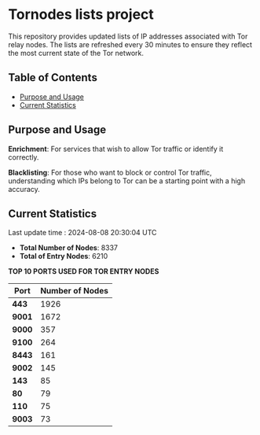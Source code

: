# Tornodes lists project

This repository provides updated lists of IP addresses associated with Tor relay nodes. The lists are refreshed every 30 minutes to ensure they reflect the most current state of the Tor network.

## Table of Contents

- [Purpose and Usage](#purpose-and-usage)
- [Current Statistics](#current-statistics)


## Purpose and Usage

**Enrichment**: For services that wish to allow Tor traffic or identify it correctly.

**Blacklisting**: For those who want to block or control Tor traffic, understanding which IPs belong to Tor can be a starting point with a high accuracy.

## Current Statistics

Last update time : 2024-08-08 20:30:04 UTC

- **Total Number of Nodes**: 8337
- **Total of Entry Nodes**: 6210

**TOP 10 PORTS USED FOR TOR ENTRY NODES**

| **Port** | **Number of Nodes** |
|------|-----------------|
| **443**   | 1926  |
| **9001**   | 1672  |
| **9000**   | 357  |
| **9100**   | 264  |
| **8443**   | 161  |
| **9002**   | 145  |
| **143**   | 85  |
| **80**   | 79  |
| **110**   | 75  |
| **9003**   | 73  |

